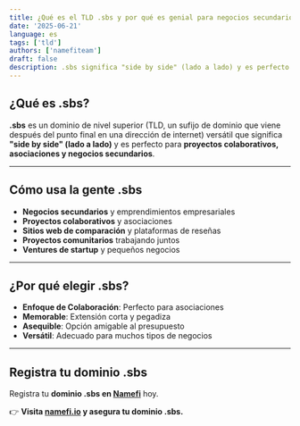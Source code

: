 ```yaml
---
title: ¿Qué es el TLD .sbs y por qué es genial para negocios secundarios?
date: '2025-06-21'
language: es
tags: ['tld']
authors: ['namefiteam']
draft: false
description: .sbs significa "side by side" (lado a lado) y es perfecto para proyectos colaborativos, asociaciones y negocios secundarios.
---
```


## **¿Qué es .sbs?**

**.sbs** es un dominio de nivel superior (TLD, un sufijo de dominio que viene después del punto final en una dirección de internet) versátil que significa **"side by side" (lado a lado)** y es perfecto para **proyectos colaborativos, asociaciones y negocios secundarios**.

---

## **Cómo usa la gente .sbs**

* **Negocios secundarios** y emprendimientos empresariales
* **Proyectos colaborativos** y asociaciones
* **Sitios web de comparación** y plataformas de reseñas
* **Proyectos comunitarios** trabajando juntos
* **Ventures de startup** y pequeños negocios

---

## **¿Por qué elegir .sbs?**

* **Enfoque de Colaboración**: Perfecto para asociaciones
* **Memorable**: Extensión corta y pegadiza
* **Asequible**: Opción amigable al presupuesto
* **Versátil**: Adecuado para muchos tipos de negocios

---

## **Registra tu dominio .sbs**

Registra tu **dominio .sbs en [Namefi](https://namefi.io)** hoy.

👉 **Visita [namefi.io](https://namefi.io) y asegura tu dominio .sbs.**